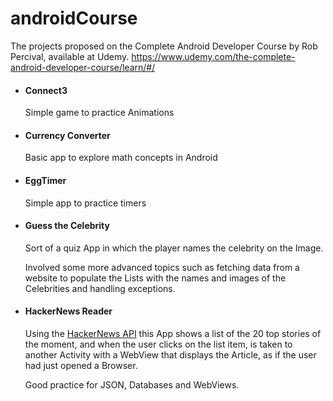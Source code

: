 # androidCourse
The projects proposed on the Complete Android Developer Course by Rob Percival, available at Udemy.
https://www.udemy.com/the-complete-android-developer-course/learn/#/

<ul>
  <li><h4>Connect3</h4></li>
    <p>Simple game to practice Animations</p>
  <li><h4>Currency Converter</h4></li>
    <p>Basic app to explore math concepts in Android</p>
  <li><h4>EggTimer</h4></li>
    <p>Simple app to practice timers</p>
  <li><h4>Guess the Celebrity</h4></li>
    <p>Sort of a quiz App in which the player names the celebrity on the Image.</p>
    <p>Involved some more advanced topics such as fetching data from a website to populate the Lists with the names and images of the Celebrities and handling exceptions.</p>
    <li><h4>HackerNews Reader</h4></li>
      <p>Using the <a href="https://github.com/HackerNews/API" target="_blank">HackerNews API</a> this App shows a list of the 20 top stories of the moment, and when the user clicks on the list item, is taken to another Activity with a WebView that displays the Article, as if the user had just opened a Browser.</p>
      <p>Good practice for JSON, Databases and WebViews.</p>
</ul>
